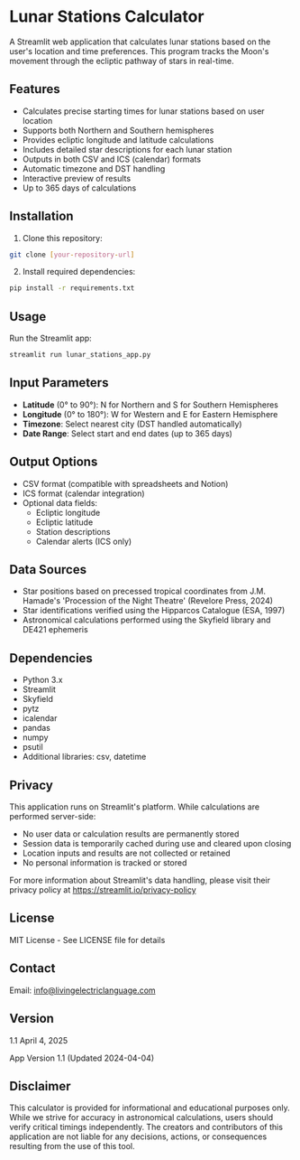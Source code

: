 # Lunar Stations Calculator

A Streamlit web application that calculates lunar stations based on the user's location and time preferences. This program tracks the Moon's movement through the ecliptic pathway of stars in real-time.

## Features

- Calculates precise starting times for lunar stations based on user location
- Supports both Northern and Southern hemispheres
- Provides ecliptic longitude and latitude calculations
- Includes detailed star descriptions for each lunar station
- Outputs in both CSV and ICS (calendar) formats
- Automatic timezone and DST handling
- Interactive preview of results
- Up to 365 days of calculations

## Installation

1. Clone this repository:
```bash
git clone [your-repository-url]
```

2. Install required dependencies:
```bash
pip install -r requirements.txt
```

## Usage

Run the Streamlit app:
```bash
streamlit run lunar_stations_app.py
```

## Input Parameters

- **Latitude** (0° to 90°): N for Northern and S for Southern Hemispheres
- **Longitude** (0° to 180°): W for Western and E for Eastern Hemisphere
- **Timezone**: Select nearest city (DST handled automatically)
- **Date Range**: Select start and end dates (up to 365 days)

## Output Options

- CSV format (compatible with spreadsheets and Notion)
- ICS format (calendar integration)
- Optional data fields:
  - Ecliptic longitude
  - Ecliptic latitude
  - Station descriptions
  - Calendar alerts (ICS only)

## Data Sources

- Star positions based on precessed tropical coordinates from J.M. Hamade's 'Procession of the Night Theatre' (Revelore Press, 2024)
- Star identifications verified using the Hipparcos Catalogue (ESA, 1997)
- Astronomical calculations performed using the Skyfield library and DE421 ephemeris

## Dependencies

- Python 3.x
- Streamlit
- Skyfield
- pytz
- icalendar
- pandas
- numpy
- psutil
- Additional libraries: csv, datetime

## Privacy

This application runs on Streamlit's platform. While calculations are performed server-side:
- No user data or calculation results are permanently stored
- Session data is temporarily cached during use and cleared upon closing
- Location inputs and results are not collected or retained
- No personal information is tracked or stored

For more information about Streamlit's data handling, please visit their privacy policy at https://streamlit.io/privacy-policy

## License

MIT License - See LICENSE file for details

## Contact

Email: info@livingelectriclanguage.com

## Version
1.1 April 4, 2025

App Version 1.1 (Updated 2024-04-04)

## Disclaimer

This calculator is provided for informational and educational purposes only. While we strive for accuracy in astronomical calculations, users should verify critical timings independently. The creators and contributors of this application are not liable for any decisions, actions, or consequences resulting from the use of this tool.

